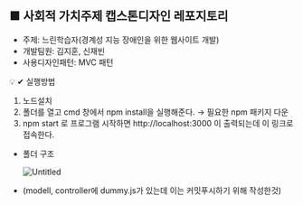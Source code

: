 ## ■ 사회적 가치주제 캡스톤디자인 레포지토리

- 주제: 느린학습자(경계성 지능 장애인을 위한 웹사이트 개발)
- 개발팀원: 김지훈, 신재빈
- 사용디자인패턴: MVC 패턴

<aside>
💡 ✔ 실행방법

1. 노드설치
2. 폴더를 열고 cmd 창에서 npm install을 실행해준다. → 필요한 npm 패키지 다운
3. npm start 로 프로그램 시작하면 http://localhost:3000 이 출력되는데 이 링크로 접속한다.

</aside>

- 폴더 구조
    
    ![Untitled](https://cdn.discordapp.com/attachments/1033365858459848729/1161662995894636594/image.png?ex=65391df8&is=6526a8f8&hm=37ab9f687507b65bb93ac5564f37e97731b2d627fbaefceba5892851c473764b&)

- (modell, controller에 dummy.js가 있는데 이는 커밋푸시하기 위해 작성한것)
